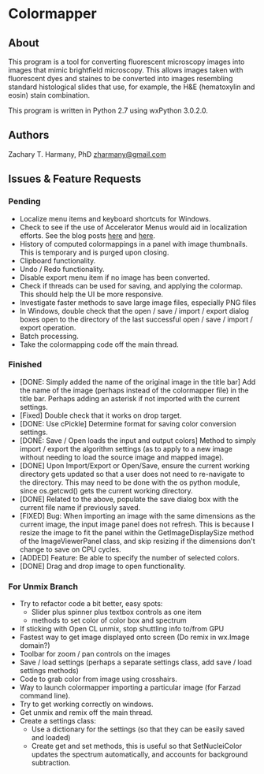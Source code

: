# Colormapper

## About

This program is a tool for converting fluorescent microscopy images into images that mimic brightfield microscopy. This allows images taken with fluorescent dyes and staines to be converted into images resembling standard histological slides that use, for example, the H&E (hematoxylin and eosin) stain combination. 

This program is written in Python 2.7 using wxPython 3.0.2.0.

## Authors

Zachary T. Harmany, PhD
zharmany@gmail.com

## Issues & Feature Requests

### Pending

- Localize menu items and keyboard shortcuts for Windows.
- Check to see if the use of Accelerator Menus would aid in localization efforts. See the blog posts [here](http://www.blog.pythonlibrary.org/2010/12/02/wxpython-keyboard-shortcuts-accelerators/) and [here](http://www.blog.pythonlibrary.org/2008/07/02/wxpython-working-with-menus-toolbars-and-accelerators/).
- History of computed colormappings in a panel with image thumbnails. This is temporary and is purged upon closing.
- Clipboard functionality.
- Undo / Redo functionality.
- Disable export menu item if no image has been converted.
- Check if threads can be used for saving, and applying the colormap. This should help the UI be more responsive.
- Investigate faster methods to save large image files, especially PNG files
- In Windows, double check that the open / save / import / export dialog boxes open to the directory of the last successful open / save / import / export operation. 
- Batch processing.
- Take the colormapping code off the main thread.

### Finished

- [DONE: Simply added the name of the original image in the title bar] Add the name of the image (perhaps instead of the colormapper file) in the title bar. Perhaps adding an asterisk if not imported with the current settings.
- [Fixed] Double check that it works on drop target.
- [DONE: Use cPickle] Determine format for saving color conversion settings.
- [DONE: Save / Open loads the input and output colors] Method to simply import / export the algorithm settings (as to apply to a new image without needing to load the source image and mapped image).
- [DONE] Upon Import/Export or Open/Save, ensure the current working directory gets updated so that a user does not need to re-navigate to the directory. This may need to be done with the os python module, since os.getcwd() gets the current working directory.
- [DONE] Related to the above, populate the save dialog box with the current file name if previously saved.
- [FIXED] Bug: When importing an image with the same dimensions as the current image, the input image panel does not refresh. This is because I resize the image to fit the panel within the GetImageDisplaySize method of the ImageViewerPanel class, and skip resizing if the dimensions don't change to save on CPU cycles. 
- [ADDED] Feature: Be able to specify the number of selected colors. 
- [DONE] Drag and drop image to open functionality.

### For Unmix Branch

- Try to refactor code a bit better, easy spots:
    - Slider plus spinner plus textbox controls as one item
    - methods to set color of color box and spectrum
- If sticking with Open CL unmix, stop shuttling info to/from GPU
- Fastest way to get image displayed onto screen (Do remix in wx.Image domain?)
- Toolbar for zoom / pan controls on the images
- Save / load settings (perhaps a separate settings class, add save / load settings methods)
- Code to grab color from image using crosshairs. 
- Way to launch colormapper importing a particular image (for Farzad command line).
- Try to get working correctly on windows.
- Get unmix and remix off the main thread.
- Create a settings class:
    - Use a dictionary for the settings (so that they can be easily saved and loaded)
    - Create get and set methods, this is useful so that SetNucleiColor updates the spectrum automatically, and accounts for background subtraction.